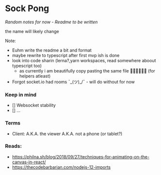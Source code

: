 # Sock Pong
*Random notes for now - Readme to be written*

the name will likely change


Note:
- Euhm write the readme a bit and format
- maybe rewrite to typescript after first mvp ish is done
- look into code sharin (lerna?,yarn workspaces, read somewhere aboout typescript too)	
  - as currently i am beautifully copy pasting the same file 🤷🏻‍♂️🤦🏻‍♂️ (for helpers atleast)
- Forgot socket.io had rooms ¯\_(ツ)_/¯ - will do without for now

### Keep in mind
- [] Websocket stability
- [] ...

### Terms
- Client: A.K.A. the viewer A.K.A. not a phone (or tablet?)

### Reads: 
- https://philna.sh/blog/2018/09/27/techniques-for-animating-on-the-canvas-in-react/
- https://thecodebarbarian.com/nodejs-12-imports